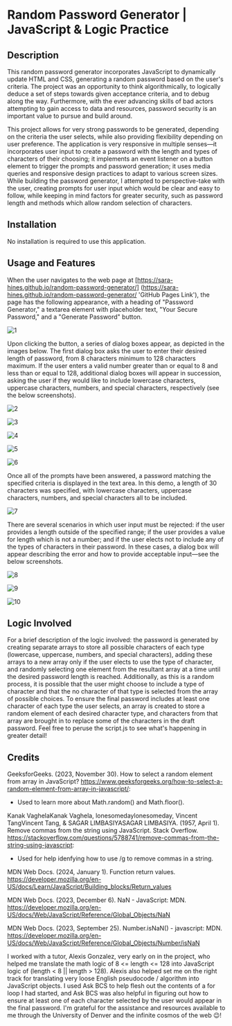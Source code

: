 # Random Password Generator | JavaScript & Logic Practice

## Description

This random password generator incorporates JavaScript to dynamically update HTML and CSS, generating a random password based on the user's criteria. The project was an opportunity to think algorithmically, to logically deduce a set of steps towards given acceptance criteria, and to debug along the way. Furthermore, with the ever advancing skills of bad actors attempting to gain access to data and resources, password security is an important value to pursue and build around. 

This project allows for very strong passwords to be generated, depending on the criteria the user selects, while also providing flexibility depending on user preference. The application is very responsive in multiple senses—it incorporates user input to create a password with the length and types of characters of their choosing; it implements an event listener on a button element to trigger the prompts and password generation; it uses media queries and responsive design practices to adapt to various screen sizes. While building the password generator, I attempted to perspective-take with the user, creating prompts for user input which would be clear and easy to follow, while keeping in mind factors for greater security, such as password length and methods which allow random selection of characters. 

## Installation

No installation is required to use this application.

## Usage and Features

When the user navigates to the web page at [https://sara-hines.github.io/random-password-generator/] (https://sara-hines.github.io/random-password-generator/ 'GitHub Pages Link'), the page has the following appearance, with a heading of "Password Generator," a textarea element with placeholder text, "Your Secure Password," and a "Generate Password" button. 

![1](https://github.com/sara-hines/sara-hines-developer-portfolio/assets/90005274/af248413-ce54-4994-960f-7bb1e8f7b25f)

Upon clicking the button, a series of dialog boxes appear, as depicted in the images below. The first dialog box asks the user to enter their desired length of password, from 8 characters minimum to 128 characters maximum. If the user enters a valid number greater than or equal to 8 and less than or equal to 128, additional dialog boxes will appear in succession, asking the user if they would like to include lowercase characters, uppercase characters, numbers, and special characters, respectively (see the below screenshots).

![2](https://github.com/sara-hines/sara-hines-developer-portfolio/assets/90005274/ed291c46-f33d-40f3-8e0e-6517335e2a24)

![3](https://github.com/sara-hines/sara-hines-developer-portfolio/assets/90005274/26754e23-99b8-4bcf-9021-9d367fe89f39)

![4](https://github.com/sara-hines/sara-hines-developer-portfolio/assets/90005274/d9f4d569-bd20-4dc2-be9e-bf5310256e6e)

![5](https://github.com/sara-hines/sara-hines-developer-portfolio/assets/90005274/ead76d27-3efb-4686-b550-ca137907fb2d)

![6](https://github.com/sara-hines/sara-hines-developer-portfolio/assets/90005274/9801a5b7-0783-4af6-9b1c-5d2d9005037d)

Once all of the prompts have been answered, a password matching the specified criteria is displayed in the text area. In this demo, a length of 30 characters was specified, with lowercase characters, uppercase characters, numbers, and special characters all to be included. 

![7](https://github.com/sara-hines/sara-hines-developer-portfolio/assets/90005274/df0dc1c4-2098-41fd-a494-acd41e942886)

There are several scenarios in which user input must be rejected: if the user provides a length outside of the specified range; if the user provides a value for length which is not a number; and if the user elects not to include any of the types of characters in their password. In these cases, a dialog box will appear describing the error and how to provide acceptable input—see the below screenshots.

![8](https://github.com/sara-hines/sara-hines-developer-portfolio/assets/90005274/3f0282c2-b2b0-46f4-94bd-07e0c78c11ed)

![9](https://github.com/sara-hines/random-password-generator/assets/90005274/715d4db8-6b95-4da3-8184-68cdf382b95f)

![10](https://github.com/sara-hines/random-password-generator/assets/90005274/89f758c9-06a7-4e8b-9bdb-0dfb65bb1421)

## Logic Involved

For a brief description of the logic involved: the password is generated by creating separate arrays to store all possible characters of each type (lowercase, uppercase, numbers, and special characters), adding these arrays to a new array only if the user elects to use the type of character, and randomly selecting one element from the resultant array at a time until the desired password length is reached. Additionally, as this is a random process, it is possible that the user might choose to include a type of character and that the no character of that type is selected from the array of possible choices. To ensure the final password includes at least one character of each type the user selects, an array is created to store a random element of each desired character type, and characters from that array are brought in to replace some of the characters in the draft password. Feel free to peruse the script.js to see what's happening in greater detail!

## Credits

GeeksforGeeks. (2023, November 30). How to select a random element from array in JavaScript? https://www.geeksforgeeks.org/how-to-select-a-random-element-from-array-in-javascript/: 

* Used to learn more about Math.random() and Math.floor(). 

Kanak VaghelaKanak Vaghela, lonesomedaylonesomeday, Vincent TangVincent Tang, & SAGAR LIMBASIYASAGAR LIMBASIYA. (1957, April 1). Remove commas from the string using JavaScript. Stack Overflow. https://stackoverflow.com/questions/5788741/remove-commas-from-the-string-using-javascript: 

* Used for help idenfying how to use /g to remove commas in a string. 

MDN Web Docs. (2024, January 1). Function return values. https://developer.mozilla.org/en-US/docs/Learn/JavaScript/Building_blocks/Return_values

MDN Web Docs. (2023, December 6). NaN - JavaScript: MDN. https://developer.mozilla.org/en-US/docs/Web/JavaScript/Reference/Global_Objects/NaN 

MDN Web Docs. (2023, September 25). Number.isNaN() - javascript: MDN. https://developer.mozilla.org/en-US/docs/Web/JavaScript/Reference/Global_Objects/Number/isNaN 

I worked with a tutor, Alexis Gonzalez, very early on in the project, who helped me translate the math logic of 8 <= length <= 128 into JavaScript logic of (length < 8 || length > 128). Alexis also helped set me on the right track for translating very loose English pseudocode / algorithm into JavaScript objects. I used Ask BCS to help flesh out the contents of a for loop I had started, and Ask BCS was also helpful in figuring out how to ensure at least one of each character selected by the user would appear in the final password. I'm grateful for the assistance and resources available to me through the University of Denver and the infinite cosmos of the web 😉!